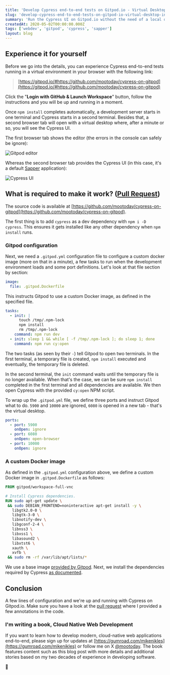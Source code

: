 ```yaml
---
title: 'Develop Cypress end-to-end tests on Gitpod.io - Virtual Desktop included'
slug: 'develop-cypress-end-to-end-tests-on-gitpod-io-virtual-desktop-included'
summary: 'Run the Cypress UI on Gitpod.io without the need of a local development environment.'
createdAt: 2020-05-02T00:00:00.000Z
tags: ['webdev', 'gitpod', 'cypress', 'sapper']
layout: blog
---
```


<script>
  export let data;
  const assetsBasePath = `/blog/${data.slug}`;
</script>

<!-- Photo by [Jessica Lewis](https://unsplash.com/@thepaintedsquare?utm_source=unsplash&utm_medium=referral&utm_content=creditCopyText) on [Unsplash](https://unsplash.com/s/photos/virtual?utm_source=unsplash&utm_medium=referral&utm_content=creditCopyText) -->

## Experience it for yourself

Before we go into the details, you can experience Cypress end-to-end tests running in a virtual environment in your browser with the following link:

> [https://gitpod.io/#https://github.com/mootoday/cypress-on-gitpod](https://gitpod.io/#https://github.com/mootoday/cypress-on-gitpod)

Click the "**Login with GitHub & Launch Workspace**" button, follow the instructions and you will be up and running in a moment.

Once `npm install` completes automatically, a development server starts in one terminal and Cypress starts in a second terminal. Besides that, a second browser tab will open with a virtual desktop where, after a minute or so, you will see the Cypress UI.

The first browser tab shows the editor (the errors in the console can safely be ignore):

![Gitpod editor]({assetsBasePath}/1.jpg)

Whereas the second browser tab provides the Cypress UI (in this case, it's a default [Sapper](https://sapper.svelte.dev/) application):

![Cypress UI]({assetsBasePath}/2.jpg)

## What is required to make it work? ([Pull Request](https://github.com/mootoday/cypress-on-gitpod/pull/1))

The source code is available at [https://github.com/mootoday/cypress-on-gitpod](https://github.com/mootoday/cypress-on-gitpod).

The first thing is to add `cypress` as a dev dependency with `npm i -D cypress`. This ensures it gets installed like any other dependency when `npm install` runs.

### Gitpod configuration

Next, we need a `.gitpod.yml` configuration file to configure a custom docker image (more on that in a minute), a few tasks to run when the development environment loads and some port definitions. Let's look at that file section by section:

```yaml
image:
  file: .gitpod.Dockerfile
```

This instructs Gitpod to use a custom Docker image, as defined in the specified file.

```yaml
tasks:
  - init: |
      touch /tmp/.npm-lock
      npm install
      rm /tmp/.npm-lock
    command: npm run dev
  - init: sleep 1 && while [ -f /tmp/.npm-lock ]; do sleep 1; done
    command: npm run cy:open
```

The two tasks (as seen by their `-`) tell Gitpod to open two terminals. In the first terminal, a temporary file is created, `npm install` executed and eventually, the temporary file is deleted.

In the second terminal, the `init` command waits until the temporary file is no longer available. When that's the case, we can be sure `npm install` completed in the first terminal and all dependencies are available. We then open Cypress with the provided `cy:open` NPM script.

To wrap up the `.gitpod.yml` file, we define three ports and instruct Gitpod what to do. `5900` and `10000` are ignored, `6080` is opened in a new tab - that's the virtual desktop.

```yaml
ports:
  - port: 5900
    onOpen: ignore
  - port: 6080
    onOpen: open-browser
  - port: 10000
    onOpen: ignore
```

### A custom Docker image

As defined in the `.gitpod.yml` configuration above, we define a custom Docker image in `.gitpod.Dockerfile` as follows:

```Dockerfile
FROM gitpod/workspace-full-vnc

# Install Cypress dependencies.
RUN sudo apt-get update \
 && sudo DEBIAN_FRONTEND=noninteractive apt-get install -y \
   libgtk2.0-0 \
   libgtk-3-0 \
   libnotify-dev \
   libgconf-2-4 \
   libnss3 \
   libxss1 \
   libasound2 \
   libxtst6 \
   xauth \
   xvfb \
 && sudo rm -rf /var/lib/apt/lists/*
```

We use a base image [provided by Gitpod](https://github.com/gitpod-io/workspace-images/tree/master/full-vnc). Next, we install the dependencies required by Cypress [as documented](https://docs.cypress.io/guides/guides/continuous-integration.html#Dependencies).

## Conclusion

A few lines of configuration and we're up and running with Cypress on Gitpod.io. Make sure you have a look at the [pull request](https://github.com/mootoday/cypress-on-gitpod/pull/1) where I provided a few annotations in the code.

### I'm writing a book, Cloud Native Web Development

If you want to learn how to develop modern, cloud-native web applications end-to-end, please sign up for updates at [https://gumroad.com/mikenikles](https://gumroad.com/mikenikles) or follow me on X [@mootoday](https://x.com/mootoday). The book features content such as this blog post with more details and additional stories based on my two decades of experience in developing software.

👋

